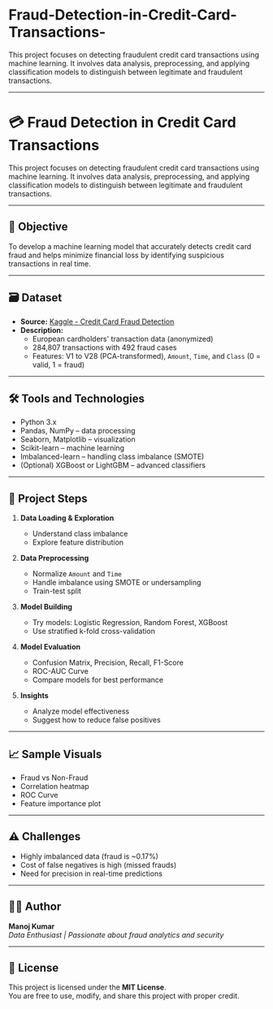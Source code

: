 # Fraud-Detection-in-Credit-Card-Transactions-
This project focuses on detecting fraudulent credit card transactions using machine learning. It involves data analysis, preprocessing, and applying classification models to distinguish between legitimate and fraudulent transactions.

---

# 💳 Fraud Detection in Credit Card Transactions

This project focuses on detecting fraudulent credit card transactions using machine learning. It involves data analysis, preprocessing, and applying classification models to distinguish between legitimate and fraudulent transactions.

---

## 🎯 Objective

To develop a machine learning model that accurately detects credit card fraud and helps minimize financial loss by identifying suspicious transactions in real time.

---

## 🗃️ Dataset

- **Source:** [Kaggle - Credit Card Fraud Detection](https://www.kaggle.com/datasets/mlg-ulb/creditcardfraud)
- **Description:**
  - European cardholders' transaction data (anonymized)
  - 284,807 transactions with 492 fraud cases
  - Features: V1 to V28 (PCA-transformed), `Amount`, `Time`, and `Class` (0 = valid, 1 = fraud)

---

## 🛠️ Tools and Technologies

- Python 3.x  
- Pandas, NumPy – data processing  
- Seaborn, Matplotlib – visualization  
- Scikit-learn – machine learning  
- Imbalanced-learn – handling class imbalance (SMOTE)  
- (Optional) XGBoost or LightGBM – advanced classifiers

---

## 🔑 Project Steps

1. **Data Loading & Exploration**
   - Understand class imbalance
   - Explore feature distribution

2. **Data Preprocessing**
   - Normalize `Amount` and `Time`
   - Handle imbalance using SMOTE or undersampling
   - Train-test split

3. **Model Building**
   - Try models: Logistic Regression, Random Forest, XGBoost
   - Use stratified k-fold cross-validation

4. **Model Evaluation**
   - Confusion Matrix, Precision, Recall, F1-Score
   - ROC-AUC Curve
   - Compare models for best performance

5. **Insights**
   - Analyze model effectiveness
   - Suggest how to reduce false positives

---

## 📈 Sample Visuals

- Fraud vs Non-Fraud 
- Correlation heatmap
- ROC Curve
- Feature importance plot

---

## ⚠️ Challenges

- Highly imbalanced data (fraud is ~0.17%)
- Cost of false negatives is high (missed frauds)
- Need for precision in real-time predictions

---

## 👨‍💻 Author

**Manoj Kumar**  
_Data Enthusiast | Passionate about fraud analytics and security_  

---

## 📃 License

This project is licensed under the **MIT License**.  
You are free to use, modify, and share this project with proper credit.
